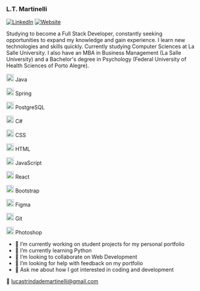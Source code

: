 ### L.T. Martinelli

[![LinkedIn](https://img.shields.io/badge/-LinkedIn-blue?style=flat-square&logo=linkedin&logoColor=white)](https://www.linkedin.com/in/ltmartinelli/)
[![Website](https://img.shields.io/badge/-Website-green?style=flat-square&logo=html5&logoColor=white)](https://ltm-dev.netlify.app/)

Studying to become a Full Stack Developer, constantly seeking opportunities to expand my knowledge and gain experience. I learn new technologies and skills quickly. Currently studying Computer Sciences at La Salle University. I also have an MBA in Business Management (La Salle University) and a Bachelor's degree in Psychology (Federal University of Health Sciences of Porto Alegre).

<img src="https://cdn.jsdelivr.net/gh/devicons/devicon/icons/java/java-original.svg" width=20 height=20/> Java 

<img src="https://cdn.jsdelivr.net/gh/devicons/devicon/icons/spring/spring-original.svg" width=20 height=20/> Spring 

<img src="https://cdn.jsdelivr.net/gh/devicons/devicon/icons/postgresql/postgresql-original.svg" width=20 height=20/> PostgreSQL

<img src="https://cdn.jsdelivr.net/gh/devicons/devicon/icons/csharp/csharp-original.svg" width=20 height=20/> C# 

<img src="https://cdn.jsdelivr.net/gh/devicons/devicon/icons/css3/css3-original.svg" width=20 height=20/> CSS

<img src="https://cdn.jsdelivr.net/gh/devicons/devicon/icons/html5/html5-original.svg" width=20 height=20/> HTML 

<img src="https://cdn.jsdelivr.net/gh/devicons/devicon/icons/javascript/javascript-original.svg" width=20 height=20/> JavaScript 

<img src="https://cdn.jsdelivr.net/gh/devicons/devicon/icons/react/react-original.svg" width=20 height=20 /> React

<img src="https://cdn.jsdelivr.net/gh/devicons/devicon/icons/bootstrap/bootstrap-original.svg" width=20 height=20/> Bootstrap

<img src="https://cdn.jsdelivr.net/gh/devicons/devicon/icons/figma/figma-original.svg" width=20 height=20/> Figma 

<img src="https://cdn.jsdelivr.net/gh/devicons/devicon/icons/git/git-original.svg" width=20 height=20/> Git

<img src="https://cdn.jsdelivr.net/gh/devicons/devicon/icons/photoshop/photoshop-plain.svg" width=20 height=20/> Photoshop

- 🔭 I’m currently working on student projects for my personal portfolio
- 🌱 I’m currently learning Python
- 👯 I’m looking to collaborate on Web Development
- 🤔 I’m looking for help with feedback on my portfolio
- 💬 Ask me about how I got interested in coding and development

:email: lucastrindademartinelli@gmail.com
